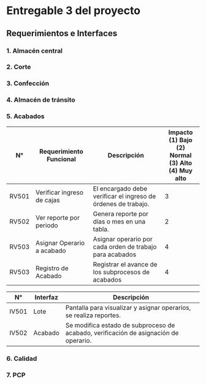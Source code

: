 # Entregable 3 del proyecto
## Requerimientos e Interfaces
### 1. Almacén central 

### 2. Corte

### 3. Confección 

### 4. Almacén de tránsito 

### 5. Acabados

| N°    | Requerimiento Funcional  | Descripción                                         | Impacto <br> (1) Bajo (2) Normal<br> (3) Alto (4) Muy alto |
|-------|--------------------------|-----------------------------------------------------|---------------------------------------------------|
| RV501 | Verificar ingreso de cajas| El encargado debe verificar el ingreso de órdenes de trabajo. | 3                                                 |
| RV502 | Ver reporte por periodo   | Genera reporte por días o mes en una tabla.        | 2                                                 |
| RV503 | Asignar Operario a acabado| Asignar operario por cada orden de trabajo para acabados | 4                                                 |
| RV503 | Registro de Acabado       | Registrar el avance de los subprocesos de acabados  | 4                                                 |

| N°    | Interfaz | Descripción                                                                 |
|-------|----------|-----------------------------------------------------------------------------|
| IV501 | Lote     | Pantalla para visualizar y asignar operarios, se realiza reportes.           |
| IV502 | Acabado  | Se modifica estado de subproceso de acabado, verificación de asignación de operario. |


### 6. Calidad 

### 7. PCP 
